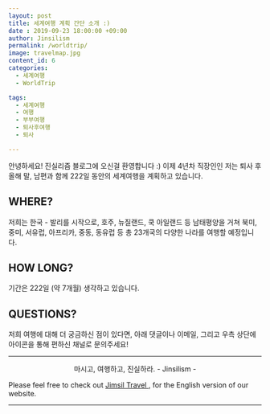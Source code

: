 ```yaml
---
layout: post
title: 세계여행 계획 간단 소개 :)
date : 2019-09-23 18:00:00 +09:00
author: Jinsilism
permalink: /worldtrip/
image: travelmap.jpg
content_id: 6
categories:
  - 세계여행
  - WorldTrip

tags:
  - 세계여행
  - 여행
  - 부부여행
  - 퇴사후여행
  - 퇴사

---
```


안녕하세요! 진실리즘 블로그에 오신걸 환영합니다 :)
이제 4년차 직장인인 저는 퇴사 후 올해 말, 남편과 함께 222일 동안의 세계여행을 계획하고 있습니다.

## WHERE?
저희는 한국 - 발리를 시작으로, 호주, 뉴질랜드, 쿡 아일랜드 등 남태평양을 거쳐 북미, 중미, 서유럽, 아프리카, 중동, 동유럽 등 총 23개국의 다양한 나라를 여행할 예정입니다.

## HOW LONG?
기간은 222일 (약 7개월) 생각하고 있습니다.


## QUESTIONS?
저희 여행에 대해 더 궁금하신 점이 있다면, 아래 댓글이나 이메일, 그리고 우측 상단에 아이콘을 통해 편하신 채널로 문의주세요!

<hr>
<div style="text-align: center">
마시고, 여행하고, 진실하라.
- Jinsilism -
</div>

Please feel free to check out <a href="https://jimsil.com" target="_blank"> Jimsil Travel </a>, for the English version of our website.
<hr>
